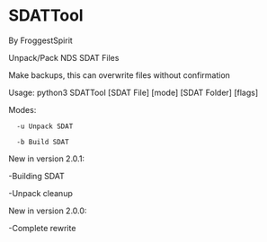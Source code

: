 # SDATTool
By FroggestSpirit

Unpack/Pack NDS SDAT Files

Make backups, this can overwrite files without confirmation

Usage: python3 SDATTool [SDAT File] [mode] [SDAT Folder] [flags]

Modes: 

      -u Unpack SDAT

      -b Build SDAT

New in version 2.0.1:

-Building SDAT

-Unpack cleanup

New in version 2.0.0:

-Complete rewrite
